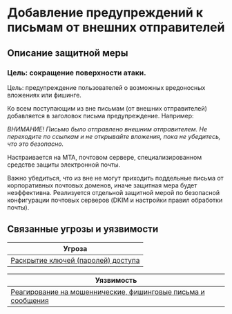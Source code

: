 # Добавление предупреждений к письмам от внешних отправителей

## Описание защитной меры
### Цель: сокращение поверхности атаки.

Цель: предупреждение пользователей о возможных вредоносных вложениях или фишинге. 

Ко всем поступающим из вне письмам (от внешних отправителей) добавляется в заголовок письма предупреждение. Например:

*ВНИМАНИЕ! Письмо было отправлено внешним отправителем. Не переходите по ссылкам и не открывайте вложения, пока не убедитесь, что это безопасно.*

Настраивается на MTA, почтовом сервере, специализированном средстве защиты электронной почты.

Важно убедиться, что из вне не могут приходить поддельные письма от корпоративных почтовых доменов, иначе защитная мера будет неэффективна. Реализуется отдельной защитной мерой по безопасной конфигурации почтовых серверов (DKIM и настройки правил обработки почты).

## Связанные угрозы и уязвимости
|Угроза|
|-|
|[Раскрытие ключей (паролей) доступа](/vkr/threats/page2)|


|Уязвимость|
|-|
|[Реагирование на мошеннические, фишинговые письма и сообщения](/vkr/vulnerabilities/page1)|

